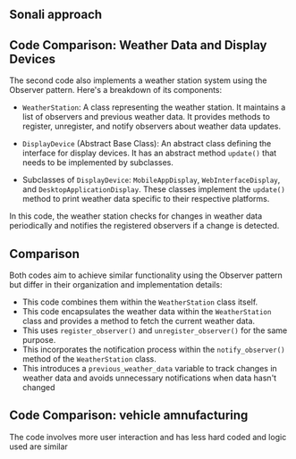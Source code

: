 ## Sonali approach 

## Code Comparison: Weather Data and Display Devices


The second code also implements a weather station system using the Observer pattern. Here's a breakdown of its components:

- `WeatherStation`: A class representing the weather station. It maintains a list of observers and previous weather data. It provides methods to register, unregister, and notify observers about weather data updates.

- `DisplayDevice` (Abstract Base Class): An abstract class defining the interface for display devices. It has an abstract method `update()` that needs to be implemented by subclasses.

- Subclasses of `DisplayDevice`: `MobileAppDisplay`, `WebInterfaceDisplay`, and `DesktopApplicationDisplay`. These classes implement the `update()` method to print weather data specific to their respective platforms.

In this code, the weather station checks for changes in weather data periodically and notifies the registered observers if a change is detected.

## Comparison

Both codes aim to achieve similar functionality using the Observer pattern but differ in their organization and implementation details:

- This code combines them within the `WeatherStation` class itself.
- This code encapsulates the weather data within the `WeatherStation` class and provides a method to fetch the current weather data.
- This uses `register_observer()` and `unregister_observer()` for the same purpose.
- This incorporates the notification process within the `notify_observer()` method of the `WeatherStation` class.
- This introduces a `previous_weather_data` variable to track changes in weather data and avoids unnecessary notifications when data hasn't changed

## Code Comparison: vehicle amnufacturing
The code involves more user interaction and has less hard coded and logic used are similar
